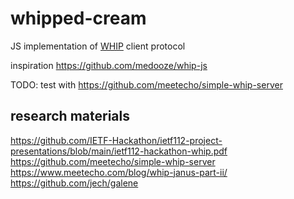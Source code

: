 # whipped-cream

JS implementation of [WHIP](https://github.com/wish-wg/webrtc-http-ingest-protocol) client protocol

inspiration https://github.com/medooze/whip-js 

TODO: test with https://github.com/meetecho/simple-whip-server

## research materials
https://github.com/IETF-Hackathon/ietf112-project-presentations/blob/main/ietf112-hackathon-whip.pdf
https://github.com/meetecho/simple-whip-server
https://www.meetecho.com/blog/whip-janus-part-ii/
https://github.com/jech/galene
